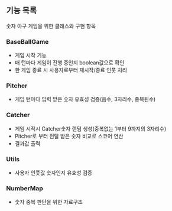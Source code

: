 ## 기능 목록
숫자 야구 게임을 위한 클래스와 구현 항목

### BaseBallGame
- 게임 시작 기능
- 매 턴마다 게임이 진행 중인지 boolean값으로 확인
- 한 게임 종료 시 사용자로부터 재시작/종료 인풋 처리

### Pitcher
- 게임 턴마다 입력 받은 숫자 유효성 검증(음수, 3자리수, 중복된수)

### Catcher
- 게임 시작시 Catcher숫자 랜덤 생성(중복없는 1부터 9까지의 3자리수)
- Pitcher로 부터 전달 받은 숫자 비교로 스코어 연산
- 결과값 출력

### Utils
- 사용자 인풋값 숫자인지 유효성 검증

### NumberMap
- 숫자 중복 판단을 위한 자료구조
